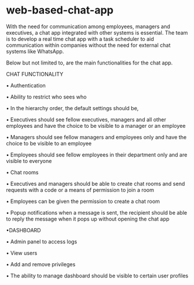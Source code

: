 # web-based-chat-app
With the need for communication among employees, managers and executives, a chat app integrated with other systems is essential. The team is to develop a real time chat app with a task scheduler to aid communication within companies without the need for external chat systems like WhatsApp.

Below but not limited to, are the main functionalities for the chat app.

CHAT FUNCTIONALITY

• Authentication

• Ability to restrict who sees who

  • In the hierarchy order, the default settings should be,

  • Executives should see fellow executives, managers and all other employees and have the choice to be visible to a manager or an employee

  • Managers should see fellow managers and employees only and have the choice to be visible to an employee

  • Employees should see fellow employees in their department only and are visible to everyone

• Chat rooms

  • Executives and managers should be able to create chat rooms and send requests with a code or a means of permission to join a room

  • Employees can be given the permission to create a chat room

  • Popup notifications when a message is sent, the recipient should be able to reply the message when it pops up without opening the chat app

•DASHBOARD

  •	Admin panel to access logs

  •	View users 

  •	Add and remove privileges

  •	The ability to manage dashboard should be visible to certain user profiles
